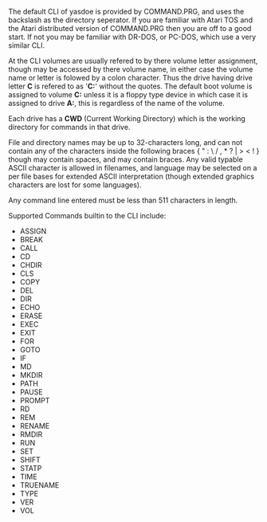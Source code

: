 The default CLI of yasdoe is provided by COMMAND.PRG, and uses the backslash as the directory seperator.  If you are familiar with Atari TOS and the Atari distributed version of COMMAND.PRG then you are off to a good start.   If not you may be familiar with DR-DOS, or PC-DOS, which use a very similar CLI.

At the CLI volumes are usually refered to by there volume letter assignment, though may be accessed by there volume name, in either case the volume name or letter is folowed by a colon character.  Thus the drive having drive letter **C** is refered to as '**C:**' without the quotes.  The default boot volume is assigned to volume **C:** unless it is a floppy type device in which case it is assigned to drive **A:**, this is regardless of the name of the volume.

Each drive has a **CWD** (Current Working Directory) which is the working directory for commands in that drive.

File and directory names may be up to 32-characters long, and can not contain any of the characters inside the following braces { " : \ / , * ? | > < ! } though may contain spaces, and may contain braces.  Any valid typable ASCII character is allowed in filenames, and language may be selected on a per file bases for extended ASCII interpretation (though extended graphics characters are lost for some languages).

Any command line entered must be less than 511 characters in length.

Supported Commands builtin to the CLI include:
* ASSIGN
* BREAK
* CALL
* CD
* CHDIR
* CLS
* COPY
* DEL
* DIR
* ECHO
* ERASE
* EXEC
* EXIT
* FOR
* GOTO
* IF
* MD
* MKDIR
* PATH
* PAUSE
* PROMPT
* RD
* REM
* RENAME
* RMDIR
* RUN
* SET
* SHIFT
* STATP
* TIME
* TRUENAME
* TYPE
* VER
* VOL
